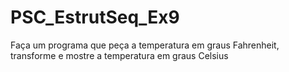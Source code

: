 # PSC_EstrutSeq_Ex9

Faça um programa que peça a temperatura em graus Fahrenheit, transforme e mostre a temperatura em graus Celsius
